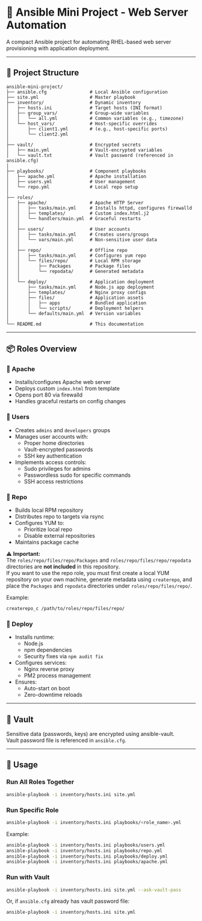 # 🚀 Ansible Mini Project - Web Server Automation

A compact Ansible project for automating RHEL-based web server provisioning with application deployment.

---

## 📂 Project Structure
```text
ansible-mini-project/
├── ansible.cfg                # Local Ansible configuration
├── site.yml                   # Master playbook
├── inventory/                 # Dynamic inventory
│   ├── hosts.ini              # Target hosts (INI format)
│   ├── group_vars/            # Group-wide variables
│   │   └── all.yml            # Common variables (e.g., timezone)
│   └── host_vars/             # Host-specific overrides
│       ├── client1.yml        # (e.g., host-specific ports)
│       └── client2.yml
│
├── vault/                     # Encrypted secrets
│   ├── main.yml               # Vault-encrypted variables
│   └── vault.txt              # Vault password (referenced in ansible.cfg)
│
├── playbooks/                 # Component playbooks
│   ├── apache.yml             # Apache installation
│   ├── users.yml              # User management
│   └── repo.yml               # Local repo setup
│
├── roles/
│   ├── apache/                # Apache HTTP Server
│   │   ├── tasks/main.yml     # Installs httpd, configures firewalld
│   │   ├── templates/         # Custom index.html.j2
│   │   └── handlers/main.yml  # Graceful restarts
│   │
│   ├── users/                 # User accounts
│   │   ├── tasks/main.yml     # Creates users/groups
│   │   └── vars/main.yml      # Non-sensitive user data
│   │
│   ├── repo/                  # Offline repo
│   │   ├── tasks/main.yml     # Configures yum repo
│   │   └── files/repo/        # Local RPM storage
│   │       ├── Packages       # Package files
│   │       └── repodata/      # Generated metadata
│   │
│   └── deploy/                # Application deployment
│       ├── tasks/main.yml     # Node.js app deployment
│       ├── templates/         # Nginx proxy configs
│       ├── files/             # Application assets
│       │   ├── apps           # Bundled application
│       │   └── scripts/       # Deployment helpers
│       └── defaults/main.yml  # Version variables
│
└── README.md                  # This documentation
```

---

## 📦 Roles Overview

### 🔹 Apache
- Installs/configures Apache web server  
- Deploys custom `index.html` from template  
- Opens port 80 via firewalld  
- Handles graceful restarts on config changes  

### 🔹 Users
- Creates `admins` and `developers` groups  
- Manages user accounts with:  
  - Proper home directories  
  - Vault-encrypted passwords  
  - SSH key authentication  
- Implements access controls:  
  - Sudo privileges for admins  
  - Passwordless sudo for specific commands  
  - SSH access restrictions  

### 🔹 Repo
- Builds local RPM repository  
- Distributes repo to targets via rsync  
- Configures YUM to:  
  - Prioritize local repo  
  - Disable external repositories  
- Maintains package cache  

⚠ **Important:**  
The `roles/repo/files/repo/Packages` and `roles/repo/files/repo/repodata` directories are **not included** in this repository.  
If you want to use the repo role, you must first create a local YUM repository on your own machine, generate metadata using `createrepo`, and place the `Packages` and `repodata` directories under `roles/repo/files/repo/`.

Example:
```bash
createrepo_c /path/to/roles/repo/files/repo/
```

### 🔹 Deploy
- Installs runtime:  
  - Node.js  
  - npm dependencies  
  - Security fixes via `npm audit fix`  
- Configures services:  
  - Nginx reverse proxy  
  - PM2 process management  
- Ensures:  
  - Auto-start on boot  
  - Zero-downtime reloads  

---

## 🔐 Vault
Sensitive data (passwords, keys) are encrypted using ansible-vault.  
Vault password file is referenced in `ansible.cfg`.

---

## 🚀 Usage

### Run All Roles Together
```bash
ansible-playbook -i inventory/hosts.ini site.yml
```

### Run Specific Role
```bash
ansible-playbook -i inventory/hosts.ini playbooks/<role_name>.yml
```
Example:
```bash
ansible-playbook -i inventory/hosts.ini playbooks/users.yml
ansible-playbook -i inventory/hosts.ini playbooks/repo.yml
ansible-playbook -i inventory/hosts.ini playbooks/deploy.yml
ansible-playbook -i inventory/hosts.ini playbooks/apache.yml
```

### Run with Vault
```bash
ansible-playbook -i inventory/hosts.ini site.yml --ask-vault-pass
```
Or, if `ansible.cfg` already has vault password file:
```bash
ansible-playbook -i inventory/hosts.ini site.yml
```
